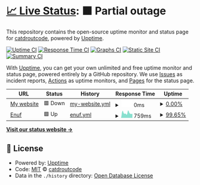 # [📈 Live Status](https://status.catdrout.xyz): <!--live status--> **🟧 Partial outage**

This repository contains the open-source uptime monitor and status page for [catdroutcode](haxi.viw.se), powered by [Upptime](https://github.com/upptime/upptime).

[![Uptime CI](https://github.com/catdroutcode/uptime/workflows/Uptime%20CI/badge.svg)](https://github.com/catdroutcode/uptime/actions?query=workflow%3A%22Uptime+CI%22)
[![Response Time CI](https://github.com/catdroutcode/uptime/workflows/Response%20Time%20CI/badge.svg)](https://github.com/catdroutcode/uptime/actions?query=workflow%3A%22Response+Time+CI%22)
[![Graphs CI](https://github.com/catdroutcode/uptime/workflows/Graphs%20CI/badge.svg)](https://github.com/catdroutcode/uptime/actions?query=workflow%3A%22Graphs+CI%22)
[![Static Site CI](https://github.com/catdroutcode/uptime/workflows/Static%20Site%20CI/badge.svg)](https://github.com/catdroutcode/uptime/actions?query=workflow%3A%22Static+Site+CI%22)
[![Summary CI](https://github.com/catdroutcode/uptime/workflows/Summary%20CI/badge.svg)](https://github.com/catdroutcode/uptime/actions?query=workflow%3A%22Summary+CI%22)

With [Upptime](https://upptime.js.org), you can get your own unlimited and free uptime monitor and status page, powered entirely by a GitHub repository. We use [Issues](https://github.com/catdroutcode/uptime/issues) as incident reports, [Actions](https://github.com/catdroutcode/uptime/actions) as uptime monitors, and [Pages](https://status.catdrout.xyz) for the status page.

<!--start: status pages-->
<!-- This summary is generated by Upptime (https://github.com/upptime/upptime) -->
<!-- Do not edit this manually, your changes will be overwritten -->
<!-- prettier-ignore -->
| URL | Status | History | Response Time | Uptime |
| --- | ------ | ------- | ------------- | ------ |
| <img alt="" src="https://favicons.githubusercontent.com/www.catdrout.xyz" height="13"> [My website](https://www.catdrout.xyz) | 🟥 Down | [my-website.yml](https://github.com/catdroutcode/uptime/commits/HEAD/history/my-website.yml) | <details><summary><img alt="Response time graph" src="./graphs/my-website/response-time-week.png" height="20"> 0ms</summary><br><a href="https://status.catdrout.xyz/history/my-website"><img alt="Response time 1018" src="https://img.shields.io/endpoint?url=https%3A%2F%2Fraw.githubusercontent.com%2Fcatdroutcode%2Fuptime%2FHEAD%2Fapi%2Fmy-website%2Fresponse-time.json"></a><br><a href="https://status.catdrout.xyz/history/my-website"><img alt="24-hour response time 0" src="https://img.shields.io/endpoint?url=https%3A%2F%2Fraw.githubusercontent.com%2Fcatdroutcode%2Fuptime%2FHEAD%2Fapi%2Fmy-website%2Fresponse-time-day.json"></a><br><a href="https://status.catdrout.xyz/history/my-website"><img alt="7-day response time 0" src="https://img.shields.io/endpoint?url=https%3A%2F%2Fraw.githubusercontent.com%2Fcatdroutcode%2Fuptime%2FHEAD%2Fapi%2Fmy-website%2Fresponse-time-week.json"></a><br><a href="https://status.catdrout.xyz/history/my-website"><img alt="30-day response time 1018" src="https://img.shields.io/endpoint?url=https%3A%2F%2Fraw.githubusercontent.com%2Fcatdroutcode%2Fuptime%2FHEAD%2Fapi%2Fmy-website%2Fresponse-time-month.json"></a><br><a href="https://status.catdrout.xyz/history/my-website"><img alt="1-year response time 1018" src="https://img.shields.io/endpoint?url=https%3A%2F%2Fraw.githubusercontent.com%2Fcatdroutcode%2Fuptime%2FHEAD%2Fapi%2Fmy-website%2Fresponse-time-year.json"></a></details> | <details><summary><a href="https://status.catdrout.xyz/history/my-website">0.00%</a></summary><a href="https://status.catdrout.xyz/history/my-website"><img alt="All-time uptime 40.77%" src="https://img.shields.io/endpoint?url=https%3A%2F%2Fraw.githubusercontent.com%2Fcatdroutcode%2Fuptime%2FHEAD%2Fapi%2Fmy-website%2Fuptime.json"></a><br><a href="https://status.catdrout.xyz/history/my-website"><img alt="24-hour uptime 0.00%" src="https://img.shields.io/endpoint?url=https%3A%2F%2Fraw.githubusercontent.com%2Fcatdroutcode%2Fuptime%2FHEAD%2Fapi%2Fmy-website%2Fuptime-day.json"></a><br><a href="https://status.catdrout.xyz/history/my-website"><img alt="7-day uptime 0.00%" src="https://img.shields.io/endpoint?url=https%3A%2F%2Fraw.githubusercontent.com%2Fcatdroutcode%2Fuptime%2FHEAD%2Fapi%2Fmy-website%2Fuptime-week.json"></a><br><a href="https://status.catdrout.xyz/history/my-website"><img alt="30-day uptime 40.77%" src="https://img.shields.io/endpoint?url=https%3A%2F%2Fraw.githubusercontent.com%2Fcatdroutcode%2Fuptime%2FHEAD%2Fapi%2Fmy-website%2Fuptime-month.json"></a><br><a href="https://status.catdrout.xyz/history/my-website"><img alt="1-year uptime 40.77%" src="https://img.shields.io/endpoint?url=https%3A%2F%2Fraw.githubusercontent.com%2Fcatdroutcode%2Fuptime%2FHEAD%2Fapi%2Fmy-website%2Fuptime-year.json"></a></details>
| <img alt="" src="https://favicons.githubusercontent.com/viw.se" height="13"> [Enuf](https://viw.se/) | 🟩 Up | [enuf.yml](https://github.com/catdroutcode/uptime/commits/HEAD/history/enuf.yml) | <details><summary><img alt="Response time graph" src="./graphs/enuf/response-time-week.png" height="20"> 759ms</summary><br><a href="https://status.catdrout.xyz/history/enuf"><img alt="Response time 811" src="https://img.shields.io/endpoint?url=https%3A%2F%2Fraw.githubusercontent.com%2Fcatdroutcode%2Fuptime%2FHEAD%2Fapi%2Fenuf%2Fresponse-time.json"></a><br><a href="https://status.catdrout.xyz/history/enuf"><img alt="24-hour response time 641" src="https://img.shields.io/endpoint?url=https%3A%2F%2Fraw.githubusercontent.com%2Fcatdroutcode%2Fuptime%2FHEAD%2Fapi%2Fenuf%2Fresponse-time-day.json"></a><br><a href="https://status.catdrout.xyz/history/enuf"><img alt="7-day response time 759" src="https://img.shields.io/endpoint?url=https%3A%2F%2Fraw.githubusercontent.com%2Fcatdroutcode%2Fuptime%2FHEAD%2Fapi%2Fenuf%2Fresponse-time-week.json"></a><br><a href="https://status.catdrout.xyz/history/enuf"><img alt="30-day response time 811" src="https://img.shields.io/endpoint?url=https%3A%2F%2Fraw.githubusercontent.com%2Fcatdroutcode%2Fuptime%2FHEAD%2Fapi%2Fenuf%2Fresponse-time-month.json"></a><br><a href="https://status.catdrout.xyz/history/enuf"><img alt="1-year response time 811" src="https://img.shields.io/endpoint?url=https%3A%2F%2Fraw.githubusercontent.com%2Fcatdroutcode%2Fuptime%2FHEAD%2Fapi%2Fenuf%2Fresponse-time-year.json"></a></details> | <details><summary><a href="https://status.catdrout.xyz/history/enuf">99.65%</a></summary><a href="https://status.catdrout.xyz/history/enuf"><img alt="All-time uptime 99.87%" src="https://img.shields.io/endpoint?url=https%3A%2F%2Fraw.githubusercontent.com%2Fcatdroutcode%2Fuptime%2FHEAD%2Fapi%2Fenuf%2Fuptime.json"></a><br><a href="https://status.catdrout.xyz/history/enuf"><img alt="24-hour uptime 100.00%" src="https://img.shields.io/endpoint?url=https%3A%2F%2Fraw.githubusercontent.com%2Fcatdroutcode%2Fuptime%2FHEAD%2Fapi%2Fenuf%2Fuptime-day.json"></a><br><a href="https://status.catdrout.xyz/history/enuf"><img alt="7-day uptime 99.65%" src="https://img.shields.io/endpoint?url=https%3A%2F%2Fraw.githubusercontent.com%2Fcatdroutcode%2Fuptime%2FHEAD%2Fapi%2Fenuf%2Fuptime-week.json"></a><br><a href="https://status.catdrout.xyz/history/enuf"><img alt="30-day uptime 99.87%" src="https://img.shields.io/endpoint?url=https%3A%2F%2Fraw.githubusercontent.com%2Fcatdroutcode%2Fuptime%2FHEAD%2Fapi%2Fenuf%2Fuptime-month.json"></a><br><a href="https://status.catdrout.xyz/history/enuf"><img alt="1-year uptime 99.87%" src="https://img.shields.io/endpoint?url=https%3A%2F%2Fraw.githubusercontent.com%2Fcatdroutcode%2Fuptime%2FHEAD%2Fapi%2Fenuf%2Fuptime-year.json"></a></details>

<!--end: status pages-->

[**Visit our status website →**](https://status.catdrout.xyz)

## 📄 License

- Powered by: [Upptime](https://github.com/upptime/upptime)
- Code: [MIT](./LICENSE) © [catdroutcode](haxi.viw.se)
- Data in the `./history` directory: [Open Database License](https://opendatacommons.org/licenses/odbl/1-0/)
